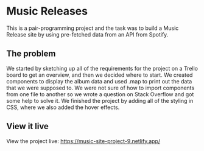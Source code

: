 # Music Releases
This is a pair-programming project and the task was to build a Music Release site by using pre-fetched data from an API from Spotify.


## The problem

We started by sketching up all of the requirements for the project on a Trello board to get an overview, and then we decided where to start.
We created components to display the album data and used .map to print out the data that we were supposed to. 
We were not sure of how to import components from one file to another so we wrote a question on Stack Overflow and got some help to solve it.
We finished the project by adding all of the styling in CSS, where we also added the hover effects. 


## View it live

View the project live: https://music-site-project-9.netlify.app/
